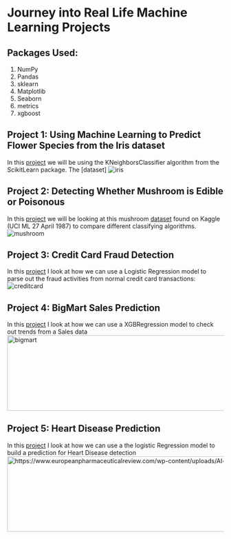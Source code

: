 # Journey into Real Life Machine Learning Projects

## Packages Used:
1. NumPy
2. Pandas
3. sklearn
4. Matplotlib
5. Seaborn
6. metrics
7. xgboost

## Project 1: Using Machine Learning to Predict Flower Species from the Iris dataset
In this [project](https://github.com/johnnys7n/Machine-Learning-Projects/tree/main/Project%201%20Iris%20Species%20Classification) we will be using the KNeighborsClassifier algorithm from the ScikitLearn package. The [dataset]
<img title='iris' src="https://storage.googleapis.com/kaggle-datasets-images/19/19/default-backgrounds/dataset-cover.jpg">

## Project 2: Detecting Whether Mushroom is Edible or Poisonous
In this [project](https://github.com/johnnys7n/Machine-Learning-Projects/tree/main/Project%202%20Mushroom%20Classification) we will be looking at this mushroom [dataset](https://www.kaggle.com/datasets/uciml/iris) found on Kaggle (UCI ML 27 April 1987) to compare different classifying algorithms.
<img title='mushroom' src="https://storage.googleapis.com/kaggle-datasets-images/478/974/557711140aeab7ca242d1e903c4e058e/dataset-cover.jpg">

## Project 3: Credit Card Fraud Detection
In this [project](https://github.com/johnnys7n/Machine-Learning-Projects/tree/main/Project%203%20Credit%20Card%20Fraud) I look at how we can use a Logistic Regression model to parse out the fraud activities from normal credit card transactions:
<img title='creditcard' src='https://storage.googleapis.com/kaggle-datasets-images/310/684/3503c6c827ca269cc00ffa66f2a9c207/dataset-cover.jpg'>

## Project 4: BigMart Sales Prediction
In this [project](https://github.com/johnnys7n/Machine-Learning-Projects/tree/main/Project%204%20BigMart%20Sales%20Prediction) I look at how we can use a XGBRegression model to check out trends from a Sales data
<img title='bigmart' src='https://datahack-prod.s3.ap-south-1.amazonaws.com/__sized__/contest_cover/final-grocery--cover-thumbnail-1200x1200.png' width='830' height='174.73'>

## Project 5: Heart Disease Prediction
In this [project](https://github.com/johnnys7n/Machine-Learning-Projects/tree/main/Project%205%20Heart%20Disease%20Prediction) I look at how we can use a the logistic Regression model to build a prediction for Heart Disease detection
<img title='https://www.europeanpharmaceuticalreview.com/wp-content/uploads/AI-heart-750x500.jpg' width='830' height='174.73'>
